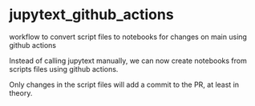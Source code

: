 # jupytext_github_actions
workflow to convert script files to notebooks for changes on main using github actions

Instead of calling jupytext manually, we can now create notebooks from scripts files using github actions.

Only changes in the script files will add a commit to the PR, at least in theory.